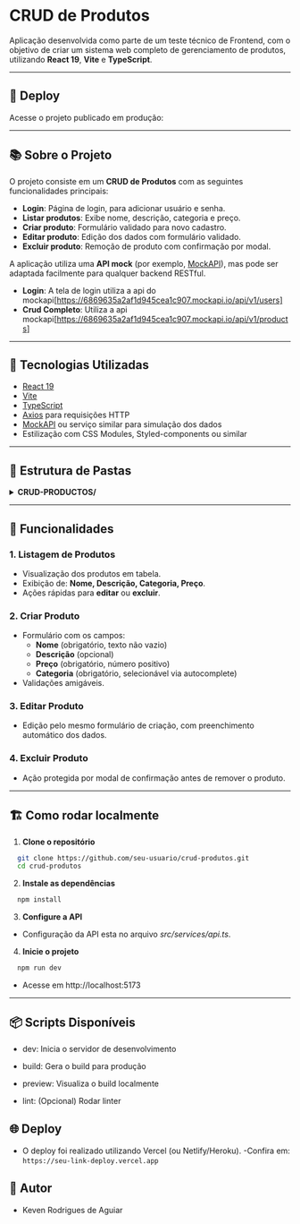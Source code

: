# CRUD de Produtos

Aplicação desenvolvida como parte de um teste técnico de Frontend, com o objetivo de criar um sistema web completo de gerenciamento de produtos, utilizando **React 19**, **Vite** e **TypeScript**.

---

## 🚀 Deploy

Acesse o projeto publicado em produção:  


---

## 📚 Sobre o Projeto

O projeto consiste em um **CRUD de Produtos** com as seguintes funcionalidades principais:

- **Login**: Página de login, para adicionar usuário e senha.
- **Listar produtos**: Exibe nome, descrição, categoria e preço.
- **Criar produto**: Formulário validado para novo cadastro.
- **Editar produto**: Edição dos dados com formulário validado.
- **Excluir produto**: Remoção de produto com confirmação por modal.

A aplicação utiliza uma **API mock** (por exemplo, [MockAPI](https://mockapi.io/)), mas pode ser adaptada facilmente para qualquer backend RESTful.

- **Login**: A tela de login utiliza a api do mockapi[https://6869635a2af1d945cea1c907.mockapi.io/api/v1/users]
- **Crud Completo**: Utiliza a api mockapi[https://6869635a2af1d945cea1c907.mockapi.io/api/v1/products]

---

## 🧰 Tecnologias Utilizadas

- [React 19](https://react.dev/)
- [Vite](https://vitejs.dev/)
- [TypeScript](https://www.typescriptlang.org/)
- [Axios](https://axios-http.com/) para requisições HTTP
- [MockAPI](https://mockapi.io/) ou serviço similar para simulação dos dados
- Estilização com CSS Modules, Styled-components ou similar

---

## 📁 Estrutura de Pastas

<details> <summary><strong>CRUD-PRODUCTOS/</strong></summary>
├── <details><summary>public/</summary></details>
│ ├── fundo.png
│ ├── logo.png
│ ├── seta para baixo.svg
│ └── vite.svg
├── <details> <summary>src/</summary>
│ ├── api/
│ │ ├── authService.ts
│ │ └── products.ts
│ ├── <details> <summary>assets/</summary></details>
│ │ └── react.svg
│ ├── <details> <summary>components/</summary></details>
│ │ ├── Button/
│ │ ├── Delete/
│ │ ├── Header/
│ │ ├── Notification/
│ │ ├── Products/
│ │ ├── Search/
│ │ └── Table/
│ ├── <details> <summary>pages/</summary></details>
│ │ ├── Home/
│ │ └── Login/
│ │ └── Products/
│ ├── <details> <summary>routes/</summary></details>
│ │ └── AppRoutes.tsx
│ ├── <details> <summary>utils/</summary></details>
│ │ └── getUserFromStorage.ts
│ ├── App.css
│ ├── App.tsx
│ ├── index.css
│ ├── main.tsx
│ └── vite-env.d.ts
</details>
├── .gitignore
├── eslint.config.js
├── index.html
├── package-lock.json
├── package.json
├── README.md
├── tsconfig.app.json
├── tsconfig.json
├── tsconfig.node.json
└── vite.config.ts
</details>

---

## 📝 Funcionalidades

### 1. Listagem de Produtos
- Visualização dos produtos em tabela.
- Exibição de: **Nome, Descrição, Categoria, Preço**.
- Ações rápidas para **editar** ou **excluir**.

### 2. Criar Produto
- Formulário com os campos:
  - **Nome** (obrigatório, texto não vazio)
  - **Descrição** (opcional)
  - **Preço** (obrigatório, número positivo)
  - **Categoria** (obrigatório, selecionável via autocomplete)
- Validações amigáveis.

### 3. Editar Produto
- Edição pelo mesmo formulário de criação, com preenchimento automático dos dados.

### 4. Excluir Produto
- Ação protegida por modal de confirmação antes de remover o produto.

---

## 🏗️ Como rodar localmente

1. **Clone o repositório**

```bash
  git clone https://github.com/seu-usuario/crud-produtos.git
  cd crud-produtos
```

2. **Instale as dependências**

```bash
  npm install
```

3. **Configure a API**

- Configuração da API esta no arquivo *src/services/api.ts*.

4. **Inicie o projeto**

```bash
  npm run dev
```
- Acesse em http://localhost:5173

---

## 📦 Scripts Disponíveis

- dev: Inicia o servidor de desenvolvimento

- build: Gera o build para produção

- preview: Visualiza o build localmente

- lint: (Opcional) Rodar linter

## 🌐 Deploy

- O deploy foi realizado utilizando Vercel (ou Netlify/Heroku).
-Confira em:
``` https://seu-link-deploy.vercel.app ```

## 👤 Autor

- Keven Rodrigues de Aguiar